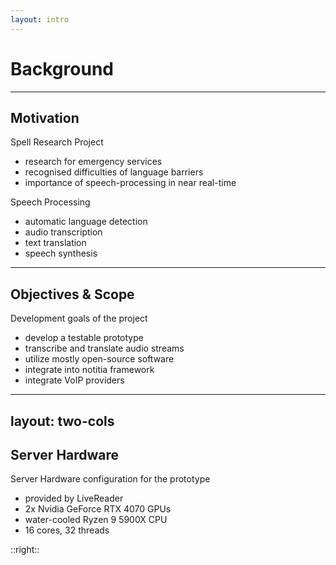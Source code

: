 ```yaml
---
layout: intro
---
```


# Background

<Toc mode="onlyCurrentTree" />

---

## Motivation

Spell Research Project

-   research for emergency services
-   recognised difficulties of language barriers
-   importance of speech-processing in near real-time

<div v-click>

Speech Processing

-   automatic language detection
-   audio transcription
-   text translation
-   speech synthesis

</div>

---

## Objectives & Scope

Development goals of the project

-   develop a testable prototype
-   transcribe and translate audio streams
-   utilize mostly open-source software
-   integrate into notitia framework
-   integrate VoIP providers

---
layout: two-cols
---

## Server Hardware

Server Hardware configuration for the prototype

-   provided by LiveReader
-   2x Nvidia GeForce RTX 4070 GPUs
-   water-cooled Ryzen 9 5900X CPU
-   16 cores, 32 threads

::right::

<v-img src="./img/server.jpeg" width="600px" height="500px" />
